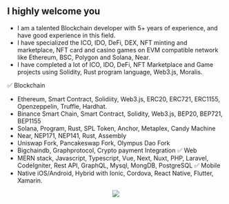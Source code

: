 ## I highly welcome you
   - I am a talented Blockchain developer with 5+ years of experience, and have good experience in this field.
   - I have specialized the ICO, IDO, DeFi, DEX, NFT minting and marketplace, NFT card and casino games on EVM compatible network like Ethereum, BSC, Polygon and Solana, Near.
   - I have completed a lot of ICO, IDO, DeFi, NFT Marketplace and Game projects using Solidity, Rust program language, Web3.js, Moralis.

✅ Blockchain
-  Ethereum, Smart Contract, Solidiity, Web3.js, ERC20, ERC721, ERC1155, Openzeppelin, Truffle, Hardhat.
-  Binance Smart Chain, Smart Contract, Solidity, Web3.js, BEP20, BEP721, BEP1155
-  Solana, Program, Rust, SPL Token, Anchor, Metaplex, Candy Machine
-  Near, NEP171, NEP141, Rust, Assembly
-  Uniswap Fork, Pancakeswap Fork, Olympus Dao Fork
-  Bigchaindb, Graphprotocol, Crypto payment Integration
✅ Web
-  MERN stack, Javascript, Typescript, Vue, Next, Nuxt, PHP, Laravel, CodeIgniter, Rest API, GraphQL, Mysql, MongDB, PostgreSQL
✅ Mobile
-  Native iOS/Android, Hybrid  with Ionic, Cordova, React Native, Flutter, Xamarin.
<p align="center">
    <img src="https://github-profile-trophy.vercel.app/?username=smartcodeblockchaindev&row=1&column=7&theme=gruvbox&margin-w=15&margin-h=15"/>
</p>
<div align="center">
    

<!---
SmartC0deBlockchainDev/SmartC0deBlockchainDev is a ✨ special ✨ repository because its `README.md` (this file) appears on your GitHub profile.
You can click the Preview link to take a look at your changes.
--->
